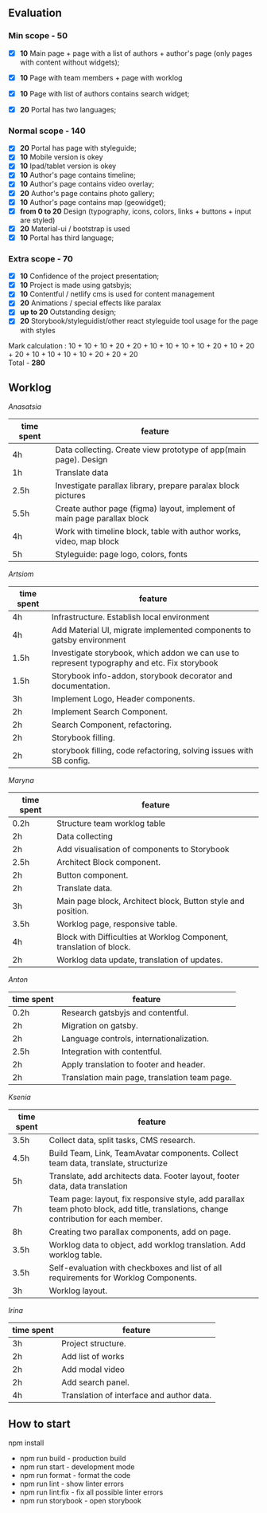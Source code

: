 ## Evaluation

### Min scope - **50**
- [x] **10** Main page + page with a list of authors + author's page (only pages with content without widgets);
- [x] **10** Page with team members + page with worklog
- [x] **10** Page with list of authors contains search widget;
- [x] **20** Portal has two languages;


### Normal scope - **140**
- [x] **20** Portal has page with styleguide;
- [x] **10** Mobile version is okey
- [x] **10** Ipad/tablet version is okey
- [x] **10** Author's page contains timeline;
- [x] **10** Author's page contains video overlay;
- [x] **20** Author's page contains photo gallery;
- [x] **10** Author's page contains map (geowidget);
- [x] **from 0 to 20** Design (typography, icons, colors, links + buttons + input are styled)
- [x] **20** Material-ui / bootstrap is used
- [x] **10** Portal has third language;

### Extra scope - **70**
- [x] **10** Confidence of the project presentation;
- [x] **10** Project is made using gatsbyjs;
- [x] **10** Contentful / netlify cms is used for content management
- [x] **20** Animations / special effects like paralax 
- [x] **up to 20** Outstanding design;
- [x] **20** Storybook/styleguidist/other react styleguide tool usage for the page with styles

Mark calculation : 10 + 10 + 10 + 20 + 20 + 10 + 10 + 10 + 10 + 20 + 10 + 20 + 20 + 10 + 10 + 10 + 10 + 20 + 20 + 20  
Total - **280**

## Worklog

*Anasatsia*

| time spent | feature |
|-------------|-------------|
| 4h | Data collecting. Create view prototype of app(main page). Design |
| 1h | Translate data |
| 2.5h | Investigate parallax library, prepare paralax block pictures |
| 5.5h | Create author page (figma) layout, implement of main page parallax block |
| 4h | Work with timeline block, table with author works, video, map block |
| 5h | Styleguide: page logo, colors, fonts |

*Artsiom*

| time spent | feature |
|-------------|-------------|
| 4h | Infrastructure. Establish local environment |
| 4h | Add Material UI, migrate implemented components to gatsby environment |
| 1.5h | Investigate storybook, which addon we can use to represent typography and etc. Fix storybook |
| 1.5h | Storybook info-addon, storybook decorator and documentation. |
| 3h | Implement Logo, Header components. |
| 2h | Implement Search Component. |
| 2h | Search Component, refactoring. |
| 2h | Storybook filling. |
| 2h | storybook filling, code refactoring, solving issues with SB config. |

*Maryna*

| time spent | feature |
|-------------|-------------|
| 0.2h | Structure team worklog table |
| 2h | Data collecting |
| 2h | Add visualisation of components to Storybook |
| 2.5h | Architect Block component. |
| 2h | Button component. |
| 2h | Translate data. |
| 3h | Main page block, Architect block, Button style and position. |
| 3.5h | Worklog page, responsive table. |
| 4h | Block with Difficulties at Worklog Component, translation of block. |
| 2h | Worklog data update, translation of updates. |

*Anton*

| time spent | feature |
|-------------|-------------|
| 0.2h | Research gatsbyjs and contentful. |
| 2h | Migration on gatsby. |
| 2h | Language controls, internationalization. |
| 2.5h | Integration with contentful. |
| 2h | Apply translation to footer and header. |
| 2h | Translation main page, translation team page. |

*Ksenia*

| time spent | feature |
|-------------|-------------|
| 3.5h | Collect data, split tasks, CMS research. |
| 4.5h | Build Team, Link, TeamAvatar components. Collect team data, translate, structurize |
| 5h | Translate, add architects data. Footer layout, footer data, data translation |
| 7h | Team page: layout, fix responsive style, add parallax team photo block, add title, translations, change contribution for each member. |
| 8h | Creating two parallax components, add on page. |
| 3.5h | Worklog data to object, add worklog translation. Add worklog table. |
| 3.5h | Self-evaluation with checkboxes and list of all requirements for Worklog Components. |
| 3h | Worklog layout. |

*Irina*

| time spent | feature |
|-------------|-------------|
| 3h | Project structure. |
| 2h | Add list of works |
| 2h | Add modal video |
| 2h | Add search panel. |
| 4h | Translation of interface and author data. |


## How to start
npm install

- npm run build - production build
- npm run start - development mode
- npm run format - format the code
- npm run lint - show linter errors
- npm run lint:fix - fix all possible linter errors
- npm run storybook - open storybook

